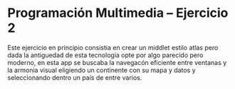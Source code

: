 # Programación Multimedia – Ejercicio 2
 
 Este ejercicio en principio consistia en crear un middlet estilo atlas pero dada la antiguedad de esta tecnología opte por algo parecido pero moderno, en esta app se buscaba la navegacón eficiente entre ventanas y la armonia visual eligiendo un continente con su mapa y datos y seleccionando dentro un país de entre varios. 